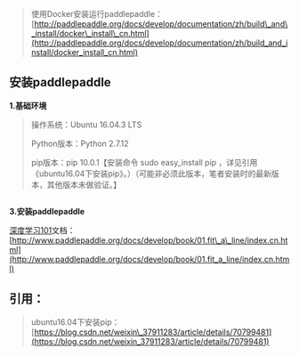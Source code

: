 > 使用Docker安装运行paddlepaddle：[http://paddlepaddle.org/docs/develop/documentation/zh/build\_and\_install/docker\_install\_cn.html](http://paddlepaddle.org/docs/develop/documentation/zh/build_and_install/docker_install_cn.html)

## 安装paddlepaddle

**1.基础环境**

> 操作系统：Ubuntu 16.04.3 LTS
>
> Python版本：Python 2.7.12
>
> pip版本：pip 10.0.1【安装命令 sudo easy\_install pip ，详见引用《ubuntu16.04下安装pip》。）（可能非必须此版本，笔者安装时的最新版本，其他版本未做验证。】

```

```

**3.安装paddlepaddle**

[深度学习101](http://www.paddlepaddle.org/docs/develop/book/01.fit_a_line/index.cn.html)文档：[http://www.paddlepaddle.org/docs/develop/book/01.fit\_a\_line/index.cn.html](http://www.paddlepaddle.org/docs/develop/book/01.fit_a_line/index.cn.html)

## 引用：

> ubuntu16.04下安装pip：[https://blog.csdn.net/weixin\_37911283/article/details/70799481](https://blog.csdn.net/weixin_37911283/article/details/70799481)



